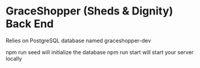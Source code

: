 # GraceShopper (Sheds & Dignity) Back End


Relies on PostgreSQL database named graceshopper-dev

npm run seed will initialize the database
npm run start will start your server locally
